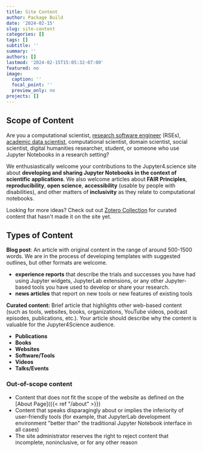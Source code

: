 ```yaml
---
title: Site Content
author: Package Build
date: '2024-02-15'
slug: site-content
categories: []
tags: []
subtitle: ''
summary: ''
authors: []
lastmod: '2024-02-15T15:05:32-07:00'
featured: no
image:
  caption: ''
  focal_point: ''
  preview_only: no
projects: []
---
```

## Scope of Content

Are you a computational scientist, [research software engineer](https://us-rse.org/about/what-is-an-rse/) (RSEs), [academic data scientist](https://academicdatascience.org/community-projects/career-guidebook/), computational scientist, domain scientist, social scientist, digital humanities researcher, student, or someone who use Jupyter Notebooks in a research setting? 

We enthusiastically welcome your contributions to the Jupyter4.science site about **developing and sharing Jupyter Notebooks** **in the context of scientific applications**. We also welcome articles about **FAIR Principles**, **reproducibility**, **open science**, **accessibility** (usable by people with disabilities), and other matters of **inclusivity** as they relate to computational notebooks. 

Looking for more ideas? Check out out [Zotero Collection](https://www.zotero.org/groups/5403897/jupyter4science/collections/B7HER82C) for curated content that hasn't made it on the site yet.

## Types of Content

**Blog post**: An article with original content in the range of around 500-1500 words. We are in the process of developing templates with suggested outlines, but other formats are welcome.

- **experience reports** that describe the trials and successes you have had using Jupyter widgets, JupyterLab extensions, or any other Jupyter-based tools you have used to develop or share your research.
- **news articles** that report on new tools or new features of existing tools

**Curated content:** Brief article that highlights other web-based content (such as tools, websites, books, organizations, YouTube videos, podcast episodes, publications, etc.). Your article should describe why the content is valuable for the Jupyter4Science audience. 

- **Publications**
- **Books**
- **Websites**
- **Software/Tools**
- **Videos**
- **Talks/Events**

### Out-of-scope content

- Content that does not fit the scope of the website as defined on the [About Page]({{< ref "/about" >}})
- Content that speaks disparagingly about or implies the inferiority of user-friendly tools (for example, that JupyterLab development environment "better than" the traditional Jupyter Notebook interface in all cases)
- The site administrator reserves the right to reject content that incomplete, noninclusive, or for any other reason